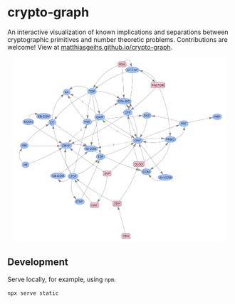 # crypto-graph
An interactive visualization of known implications and separations between cryptographic primitives and number theoretic problems.
Contributions are welcome!
View at [matthiasgeihs.github.io/crypto-graph](https://matthiasgeihs.github.io/crypto-graph/).

<p style="text-align: center;"><a href="https://matthiasgeihs.github.io/crypto-graph/" target="_blank"><img src="cryptograph.png" alt="Image of Crypto Graph" width="480"></a></p>

## Development

Serve locally, for example, using `npm`.
```
npx serve static
```
